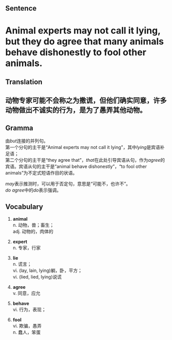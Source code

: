 ## Sentence

<h1>Animal experts may not call it lying, but they do agree that many animals behave dishonestly to fool other animals.</h1>

## Translation

<h2>动物专家可能不会称之为撒谎，但他们确实同意，许多动物做出不诚实的行为，是为了愚弄其他动物。</h2>

## Gramma     

由*but*连接的并列句。     
第一个分句的主干是“Animal experts may not call it lying”，其中*lying*是宾语补足语；      
第二个分句的主干是“they agree that”，*that*在此处引导宾语从句，作为*agree*的宾语。宾语从句的主干是“animal behave dishonestly”，“to fool other animals”为不定式短语作目的状语。     

*may*表示推测时，可以用于否定句，意思是“可能不，也许不”。      
*do agree*中的*do*表示强调。     


## Vocabulary   

1. **animal**     
n. 动物，兽；畜生；     
adj. 动物的，肉体的       

2. **expert**      
n. 专家，行家       

3. **lie**       
n. 谎言；      
vi. (lay, lain, lying)躺，卧，平方；     
vi. (lied, lied, lying)说谎       

4. **agree**      
v. 同意，应允       

5. **behave**       
vi. 行为，表现；      

6. **fool**      
vi. 欺骗，愚弄     
n. 蠢人，笨蛋       




